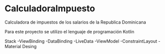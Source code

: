 # CalculadoraImpuesto
Calculadora de impuestos de los salarios de la Republica Dominicana

Para este proyecto se utilizo el lenguaje de programación Kotlin

Stack
-ViewBinding
-DataBinding
-LiveData
-ViewModel
-ConstraintLayout
-Material Desing
